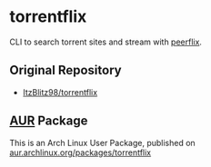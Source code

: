 # torrentflix

CLI to search torrent sites and stream with [peerflix][1].

## Original Repository

- [ItzBlitz98/torrentflix][3]

## [AUR][4] Package

This is an Arch Linux User Package, published on
[aur.archlinux.org/packages/torrentflix][2]

[1]: https://github.com/mafintosh/peerflix
[2]: https://aur.archlinux.org/packages/torrentflix/
[3]: https://github.com/ItzBlitz98/torrentflix
[4]: https://aur.archlinux.org/
